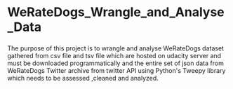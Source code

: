 # WeRateDogs_Wrangle_and_Analyse_Data


###

The purpose of this project is to wrangle and analyse WeRateDogs dataset gathered from csv file and tsv file which are hosted on udacity server and must be downloaded programmatically and the entire set of json data from WeRateDogs Twitter archive from twitter API using Python's Tweepy library which needs to be assessed ,cleaned and analyzed.
